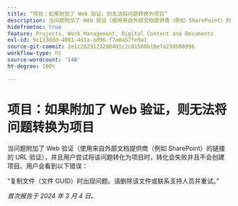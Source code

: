 ```yaml
---
title: “项目：如果附加了 Web 验证，则无法将问题转换为项目”
description: 当问题附加了 Web 验证（使用来自外部文档提供商（例如 SharePoint）的链接的 URL 验证），并且用户尝试将该问题转化为项目时，转化会失败并且不会创建项目。用户会看到一个错误。
hidefromtoc: true
feature: Projects, Work Management, Digital Content and Documents
exl-id: 9c133ddd-4001-4d1a-ad96-f7a0a57fe9a1
source-git-commit: 2e1c28291232d0401c2c01568b10efa23db88996
workflow-type: ht
source-wordcount: '140'
ht-degree: 100%

---
```


# 项目：如果附加了 Web 验证，则无法将问题转换为项目

<!--

>[!NOTE]
>
>This issue was fixed on April 18, 2024.

-->

当问题附加了 Web 验证（使用来自外部文档提供商（例如 SharePoint）的链接的 URL 验证），并且用户尝试将该问题转化为项目时，转化会失败并且不会创建项目。用户会看到以下错误：

“复制文件（文件 GUID）时出现问题。请删除该文件或联系支持人员并重试。”

_首次报告于 2024 年 3 月 4 日。_
